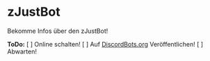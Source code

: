 # zJustBot
Bekomme Infos über den zJustBot!

**ToDo:**
[ ] Online schalten!
[ ] Auf [DiscordBots.org](https://top.gg) Veröffentlichen!
[ ] Abwarten!
